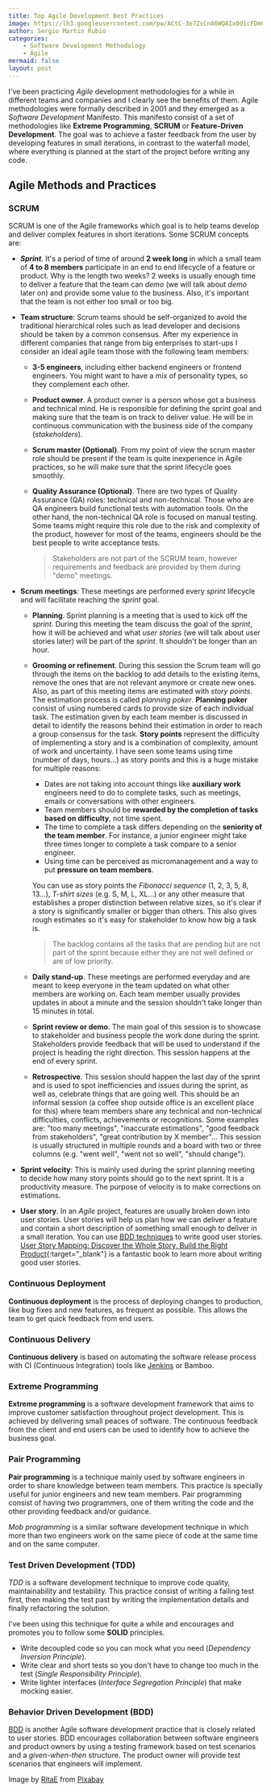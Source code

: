```yaml
---
title: Top Agile Development Best Practices
image: https://lh3.googleusercontent.com/pw/ACtC-3e7ZsCnA6WQAIx0d1cFDmCzKg2IshqL5CfVgJ61wANZ-tbokGccHjt04V1ddeLRMiJ1QBTaIiUaHyyl-751lXNfPDC4mDNz9Qgd2IrL741SL2gGo9Czu-YHNAIzS3TmVLfj9qCWxOzDu4sbROAySB9f=w640-h426-no?authuser=1
author: Sergio Martin Rubio
categories:
    - Software Development Methodology
    - Agile
mermaid: false
layout: post
---
```


I've been practicing *Agile* development methodologies for a while in different teams and companies and I clearly see the benefits of them. Agile methodologies were formally described in 2001 and they emerged as a *Software Development* Manifesto. This manifesto consist of a set of methodologies like **Extreme Programming**, **SCRUM** or **Feature-Driven Development**. The goal was to achieve a faster feedback  from the user by developing features in small iterations, in contrast to the waterfall model, where everything is planned at the start of the project before writing any code.

## Agile Methods and Practices

### SCRUM

SCRUM is one of the Agile frameworks which goal is to help teams develop and deliver complex features in short iterations. Some SCRUM concepts are:

- ***Sprint***. It's a period of time of around **2 week long** in which a small team of **4 to 8 members** participate in an end to end lifecycle of a feature or product. Why is the length two weeks? 2 weeks is usually enough time to deliver a feature that the team can *demo* (we will talk about *demo* later on) and provide some value to the business. Also, it's important that the team is not either too small or too big. 

- **Team structure**: Scrum teams should be self-organized to avoid the traditional hierarchical roles such as lead developer and decisions should be taken by a common consensus. After my experience in different companies that range from big enterprises to start-ups I consider an ideal agile team those with the following team members:

  - **3-5 engineers**, including either backend engineers or frontend engineers. You might want to have a mix of personality types, so they complement each other.

  - **Product owner**. A product owner is a person whose got a business and technical mind. He is responsible for defining the sprint goal and making sure that the team is on track to deliver value. He will be in continuous communication with the business side of the company (*stakeholders*).

  - **Scrum master (Optional)**.  From my point of view the scrum master role should be present if the team is quite inexperience in Agile practices, so he will make sure that the sprint lifecycle goes smoothly.

  - **Quality Assurance (Optional)**. There are two types of Quality Assurance (QA) roles: technical and non-technical. Those who are QA engineers build functional tests with automation tools. On the other hand, the non-technical QA role is focused on manual testing. Some teams might require this role due to the risk and complexity of the product, however for most of the teams, engineers should be the best people to write acceptance tests.

    > Stakeholders are not part of the SCRUM team, however requirements and feedback are provided by them during "demo" meetings.

- **Scrum meetings**: These meetings are performed every *sprint* lifecycle and will facilitate reaching the *sprint* goal.

  - **Planning**. Sprint planning is a meeting that is used to kick off the *sprint*. During this meeting the team discuss the goal of the *sprint*, how it will be achieved and what *user stories* (we will talk about user stories later) will be part of the *sprint*. It shouldn't be longer than an hour.

  - **Grooming or refinement**. During this session the Scrum team will go through the items on the backlog to add details to the existing items, remove the ones that are not relevant anymore or create new ones. Also, as part of this meeting items are estimated with *story points*. The estimation process is called *planning poker*. **Planning poker** consist of using numbered cards to provide size of each individual task. The estimation given by each team member is discussed in detail to identify the reasons behind their estimation in order to reach a group consensus for the task. **Story points** represent the difficulty of implementing a story and is a combination of complexity, amount of work and uncertainty. I have seen some teams using time (number of days, hours...) as story points and this is a huge mistake for multiple reasons:

    - Dates are not taking into account things like **auxiliary work** engineers need to do to complete tasks, such as meetings, emails or conversations with other engineers. 
    - Team members should be **rewarded by the completion of tasks based on difficulty**, not time spent.
    - The time to complete a task differs depending on the **seniority of the team member**. For instance, a junior engineer might take three times longer to complete a task compare to a senior engineer.
    - Using time can be perceived as micromanagement and a way to put **pressure on team members**.

    You can use as story points the *Fibonacci sequence* (1, 2, 3, 5, 8, 13...), *T-shirt sizes* (e.g. S, M, L, XL...) or any other measure that establishes a proper distinction between relative sizes, so it's clear if a story is significantly smaller or bigger than others. This also gives rough estimates so it's easy for stakeholder to know how big a task is.

    > The backlog contains all the tasks that are pending but are not part of the sprint because either they are not well defined or are of low priority.

  - **Daily stand-up**. These meetings are performed everyday and are meant to keep everyone in the team updated on what other members are working on. Each team member usually provides updates in about a minute and the session shouldn't take longer than 15 minutes in total.

  - **Sprint review or demo**. The main goal of this session is to showcase to stakeholder and business people the work done during the sprint. Stakeholders provide feedback that will be used to understand if the project is heading the right direction. This session happens at the end of every sprint.

  - **Retrospective**. This session should happen the last day of the sprint and is used to spot inefficiencies and issues during the sprint, as well as, celebrate things that are going well. This should be an informal session (a coffee shop outside office is an excellent place for this) where team members share any technical and non-technical difficulties, conflicts, achievements or recognitions. Some examples are: "too many meetings", "inaccurate estimations", "good feedback from stakeholders", "great contribution by X member"... This session is usually structured in multiple rounds and a board with two or three columns (e.g. "went well", "went not so well", "should change").

- **Sprint velocity**: This is mainly used during the sprint planning meeting to decide how many story points should go to the next sprint. It is a productivity measure. The purpose of velocity is to make corrections on estimations.

- **User story**. In an *Agile* project, features are usually broken down into user stories. User stories will help us plan how we can deliver a feature and contain a short description of something small enough to deliver in a small iteration. You can use [BDD techniques](https://sergiomartinrubio.com/articles/bdd-fundamentals/) to write good user stories. [User Story Mapping: Discover the Whole Story, Build the Right Product](https://www.amazon.com/User-Story-Mapping-Discover-Product/dp/1491904909){:target="_blank"} is a fantastic book to learn more about writing good user stories.

### Continuous Deployment

**Continuous deployment** is the process of deploying changes to production, like bug fixes and new features, as frequent as possible. This allows the team to get quick feedback from end users.

### Continuous Delivery

**Continuous delivery** is based on automating the software release process with CI (Continuous Integration) tools like [Jenkins](https://sergiomartinrubio.com/articles/hands-on-cicd-with-jenkins-x/) or Bamboo.

### Extreme Programming

**Extreme programming** is a software development framework that aims to improve customer satisfaction throughout project development. This is achieved by delivering small peaces of software. The continuous feedback from the client and end users can be used to identify how to achieve the business goal.

### Pair Programming

**Pair programming** is a technique mainly used by software engineers in order to share knowledge between team members. This practice is specially  useful for junior engineers and new team members. Pair programming consist of having two programmers, one of them writing the code and the other  providing feedback and/or guidance. 

*Mob programming* is a similar software development technique in which more than two engineers work on the same piece of code at the same time and on the same computer.

### Test Driven Development (TDD)

*TDD* is a software development technique to improve code quality, maintainability and testability. This practice consist of writing a failing test first, then making the test past by writing the implementation details and finally refactoring the solution.

I've been using this technique for quite a while and encourages and promotes you to follow some **SOLID** principles.

- Write decoupled code so you can mock what you need (*Dependency Inversion Principle*).
- Write clear and short tests so you don't have to change too much in the test (*Single Responsibility Principle*).
- Write lighter interfaces (*Interface Segregation Principle*) that make mocking easier.

### Behavior Driven Development (BDD)

[BDD](https://sergiomartinrubio.com/articles/bdd-fundamentals/) is another Agile software development practice that is closely related to user stories. BDD encourages collaboration between software engineers and product owners by using a testing framework based on test scenarios and a *given-when-then* structure. The product owner will provide test scenarios that engineers will implement.

Image by <a href="https://pixabay.com/users/ritae-19628/?utm_source=link-attribution&amp;utm_medium=referral&amp;utm_campaign=image&amp;utm_content=2490817">RitaE</a> from <a href="https://pixabay.com/?utm_source=link-attribution&amp;utm_medium=referral&amp;utm_campaign=image&amp;utm_content=2490817">Pixabay</a>
